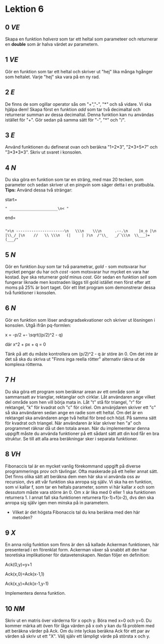# Lektion 6

## __0__ _VE_  
Skapa en funktion _halvera_ som tar ett heltal som parameteer och returnerar en __double__ som är halva värdet av parametern.

## __1__ _VE_  
Gör en funktion som tar ett heltal och skriver ut "hej" lika många hgånger som heltalet. Varje "hej" ska vara på en ny rad. 

## __2__ _E_  
De finns de som ogillar operator sås om "+","-", "\*" och så vidare. Vi ska hjälpa dem! Skapa först en funktion _add_ som tar två decimaltal och returnerar summan av dessa decimaltal. Denna funktion kan nu användas istället för "+". Gör sedan på samma sätt för "-", "\*" och "/". 

## __3__ _E_  
Använd funktionen du definerat ovan och beräkna "1+2\*3", "2\*3+5\*7" och "3\*3\*3\*3". Skriv ut svaret i konsolen.

## __4__ _N_  
Du ska göra en funktion som tar en sträng, med max 20 tecken, som parameter och sedan skriver ut en pingvin som säger detta i en pratbubla.
__Tips:__ Använd dessa två strängar:

start=
```
" ______________________\n< " 
```

end=
```

">\n ----------------------\n   \\\n    \\\n      .--.\n     |o_o |\n     |\\_/ |\n    //   \\ \\\n   (|     | )\n  /'\\_   _/`\\\n  \\___)=(___/"

```

## __5__ _N_  

Gör en funktion _buy_ som tar två parametrar, _gold_ - som motsvarar hur mycket pengar du har och _cost_ -som motsvarar hur mycket en vara har kostad. _bye_ ska returnerar _gold_ minus _cost_. Gör sedan en funktion _sell_ som fungerar liknade men kostnaden läggs till gold istället men först efter att moms på 25% är bort taget. Gör ett litet program som demonstrerar dessa två funktioner i konsolen. 

## __6__ _N_  

Gör en funktion som löser andragradsekvationer och skriver ut lösningen i konsolen. Utgå ifrån pq-formlen:

x = -p/2 +- \sqrt((p/2)^2 - q)

där x^2 + px + q = 0

Tänk på att du måste kontrollera om (p/2)^2 - q är störe än 0. Om det inte är det så ska du skriva ut "Finns inga reella rötter" alternativ räkna ut de komplexa rötterna.

## __7__ _H_

Du ska göra ett program som beräknar arean av ett område som är sammansatt av trianglar, rektanglar och cirklar. Låt användaren ange vilket del område som hen vill börja mata in. Låt "t" stå för triangel, "r" för rektangel, "k" för kvadrat och "c" för cirkel. Om använjdaren skriver ett "c" så ska användaren sedan ange en radie som ett heltal. Om det är en rektangel ska användaren ange två heltal för bred och höjd. På samma sätt för kvadrat och triangel. När användaren är klar skriver hen "a" och programmet räknar då ut den totala arean. När du implementerar denna uppgift måste du använda funktioner på ett sådant sätt att din kod får en bra struktur. Se till att alla area beräkningar sker i separata funktioner.

## __8__ _VH_

Fibonaccis tal är en mycket vanlig förekommand uppgift på diverse programmerings prov och tävlingar. Ofta maskerade på ett heller annat sätt. Det finns olika sätt att beräkna dem men här ska vi använda oss av recursion, dvs att vår funktion ska anropa sig själv. Vi ska ha en funktion, som vi kallar f, som tar en heltals parameter, somm vi här kallar _x_ och som dessutom måste vara större än 0. Om x är lika med 0 eller 1 ska funktionen returnera 1. I annat fall ska funktionen returnera f(x-1)+f(x-2), dvs den ska anropa sig själv igen men minska på in parametern.
  * Vilket är det högsta Fibonaccis tal du kna beräkna med den här metoden? 


## __9__ _X_ 

En anna rolig funktion som finns är den så kallade Ackerman funktionen, här presenterad i en förenklat form. Ackerman växer så snabbt att den har teoretiska implikationer för datavetenskapen. Nedan följer en definition:

Ack(0,y)=y+1

Ack(x,0)=Ack(x-1,1)

Ack(x,y)=Ack(x-1,y-1)

Implementera denna funktion.

## __10__ _NM_

Skriv ut en matris över värderna för x opch y. Böra med x=0 och y=0. Du kommer märka att öven för låga värden på x oxh y kan du få problem med att beräkna värder på Ack. Om du inte lyckas beräkna Ack för ett par av värden så skriv ut ett "X". Välj själv ett lämpligt värde på största x och y.
